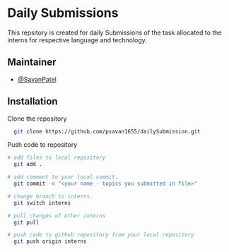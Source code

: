 
# Daily Submissions

This repsitory is created for daily Submissions of the task allocated to the interns for respective language and technology.




## Maintainer

- [@SavanPatel](https://www.github.com/psavan1655)

  

## Installation

Clone the repository

```bash
  git clone https://github.com/psavan1655/dailySubmission.git
```
    
Push code to repository

```bash
# add files to local repository
  git add .

# add comment to your local commit.
  git commit -m "<your name - topics you submitted in file>"

# change branch to interns.
  git switch interns

# pull changes of other interns
  git pull

# push code to github repository from your local repository
  git push origin interns
```

